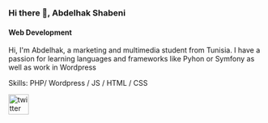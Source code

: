 ### Hi there 👋,  Abdelhak Shabeni
#### Web Development
 

Hi, I'm Abdelhak, a marketing and multimedia student from Tunisia. I have a passion for learning languages and frameworks like Pyhon or Symfony as well as work in Wordpress

Skills: PHP/ Wordpress / JS / HTML / CSS



[<img src='https://cdn.jsdelivr.net/npm/simple-icons@3.0.1/icons/twitter.svg' alt='twitter' height='40'>](https://twitter.com/3abel7a9)  

